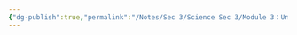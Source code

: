 ```yaml
---
{"dg-publish":true,"permalink":"/Notes/Sec 3/Science Sec 3/Module 3：Univers matériel/Chapitre 10：Les ondes/10.2：Les ondes sonores/"}
---
```



